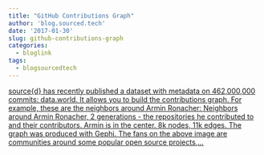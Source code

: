 ```yaml
---
title: "GitHub Contributions Graph"
author: 'blog.sourced.tech'
date: '2017-01-30'
slug: github-contributions-graph
categories:
  - bloglink
tags:
  - blogsourcedtech
---
```


[source{d} has recently published a dataset with metadata on 462,000,000 commits: data.world. It allows you to build the contributions graph. For example, these are the neighbors around Armin Ronacher: Neighbors around Armin Ronacher, 2 generations - the repositories he contributed to and their contributors. Armin is in the center. 8k nodes, 11k edges. The graph was produced with Gephi. The fans on the above image are communities around some popular open source projects,...<click to read more>](https://blog.sourced.tech//blog.sourced.tech/post/handshakes_pagerank/)

